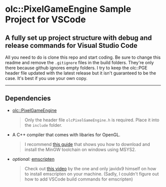 # **olc::PixelGameEngine Sample Project for VSCode**

## A fully set up project structure with debug and release commands for Visual Studio Code

All you need to do is clone this repo and start coding.
Be sure to change this readme and remove the `.gitignore` files in the build folders. They're only there because github ignores empty folders.
I try to keep the olc::PGE header file updated with the latest release but it isn't guaranteed to be the case.
It's best if you use your own copy.

---
## Dependencies

- [olc::PixelGameEngine](https://github.com/OneLoneCoder/olcPixelGameEngine)
  > Only the header file `olcPixelGameEngine.h` is required. Place it into the `include` folder.

- A C++ compiler that comes with libaries for OpenGL.
  > I recommend [this guide](https://www.youtube.com/watch?v=0HD0pqVtsmw) that shows you how to download and install the MinGW toolchain on windows using MSYS2.

- *optional:* [emscripten](https://emscripten.org/)
  > Check out [this video](https://www.youtube.com/watch?v=MrI5kkVY6zk) by the one and only javidx9 himself on how to install emscripten on your machine.
  (Sadly, I couldn't figure out how to add VSCode build commands for emscripten)
